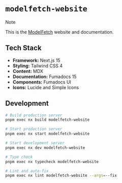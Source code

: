 # `modelfetch-website`

> [!NOTE]
> This is the [ModelFetch](https://www.modelfetch.com) website and documentation.

## Tech Stack

- **Framework:** Next.js 15
- **Styling:** Tailwind CSS 4
- **Content:** MDX
- **Documentation:** Fumadocs 15
- **Components:** Fumadocs UI
- **Icons:** Lucide and Simple Icons

## Development

```bash
# Build production server
pnpm exec nx build modelfetch-website

# Start production server
pnpm exec nx start modelfetch-website

# Start development server
pnpm exec nx dev modelfetch-website

# Type check
pnpm exec nx typecheck modelfetch-website

# Lint and auto-fix
pnpm exec nx lint modelfetch-website --args=--fix
```
